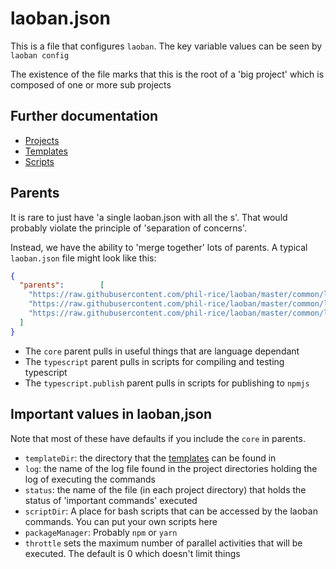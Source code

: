 # laoban.json

This is a file that configures `laoban`. The key variable values can be seen by `laoban config`

The existence of the file marks that this is the root of a 'big project' which is composed of one or more sub projects

## Further documentation

* [Projects](PACKAGES.md)
* [Templates](TEMPLATES.md)
* [Scripts](SCRIPTS.md)

## Parents

It is rare to just have 'a single laoban.json with all the s'. That would probably violate the principle of 'separation of concerns'.

Instead, we have the ability to 'merge together' lots of parents. A typical
`laoban.json` file might look like this:


```json
{
  "parents":        [
    "https://raw.githubusercontent.com/phil-rice/laoban/master/common/laoban.json/core.laoban.json",
    "https://raw.githubusercontent.com/phil-rice/laoban/master/common/laoban.json/typescript.laoban.json",
    "https://raw.githubusercontent.com/phil-rice/laoban/master/common/laoban.json/typescript.publish.laoban.json"
  ]
}
```
* The `core` parent pulls in useful things that are language dependant
* The `typescript` parent pulls in scripts for compiling and testing typescript
* The `typescript.publish` parent pulls in scripts for publishing to `npmjs`

## Important values in laoban,json
Note that most of these have defaults if you include the `core` in parents.

* `templateDir`: the directory that the [templates]((documentation/TEMPLATES.md)) can be found in
* `log`: the name of the log file found in the project directories holding the log of executing the commands
* `status`: the name of the file (in each project directory) that holds the status of 'important commands' executed
* `scriptDir`: A place for bash scripts that can be accessed by the laoban commands. You can put your own scripts here
* `packageManager`: Probably `npm` or `yarn`
* `throttle` sets the maximum number of parallel activities that will be executed. The default is 0 which doesn't limit
  things

